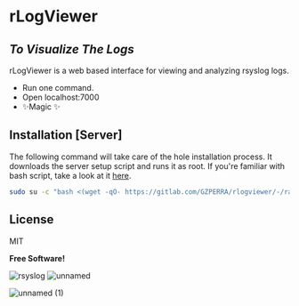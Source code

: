 # rLogViewer
## _To Visualize The Logs_

rLogViewer is a web based interface for viewing and analyzing rsyslog logs.

- Run one command.
- Open localhost:7000
- ✨Magic ✨

## Installation [Server]
The following command will take care of the hole installation process. It downloads the server setup script and runs it as root. If you're familiar with bash script, take a look at it [here](https://gitlab.com/GZPERRA/rlogviewer/-/blob/main/installer/setup.sh).

```sh
sudo su -c "bash <(wget -qO- https://gitlab.com/GZPERRA/rlogviewer/-/raw/main/installer/setup.sh)" root
```

## License

MIT

**Free Software!**


![rsyslog](https://user-images.githubusercontent.com/73105975/188345634-1238b50a-0350-45ba-aefc-52c9513a9bbf.jpg)
![unnamed](https://user-images.githubusercontent.com/73105975/188345647-e88ab4cd-aee4-4247-982c-1306853b44ca.png)

![unnamed (1)](https://user-images.githubusercontent.com/73105975/188345652-bc69124d-2b20-4fd9-a2d2-e3ac2126ba96.png)
